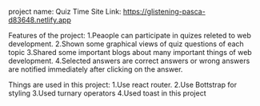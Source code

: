 project name: Quiz Time
Site Link: https://glistening-pasca-d83648.netlify.app

Features  of the project:
1.Peaople can participate in quizes releted to web development.
2.Shown some graphical views of quiz questions of each topic
3.Shared some important blogs about many important things of web development.
4.Selected answers are correct answers or wrong answers are notified immediately after clicking on the answer.

Things are used in this project:
1.Use react router.
2.Use Bottstrap for styling
3.Used turnary operators
4.Used toast in this project
